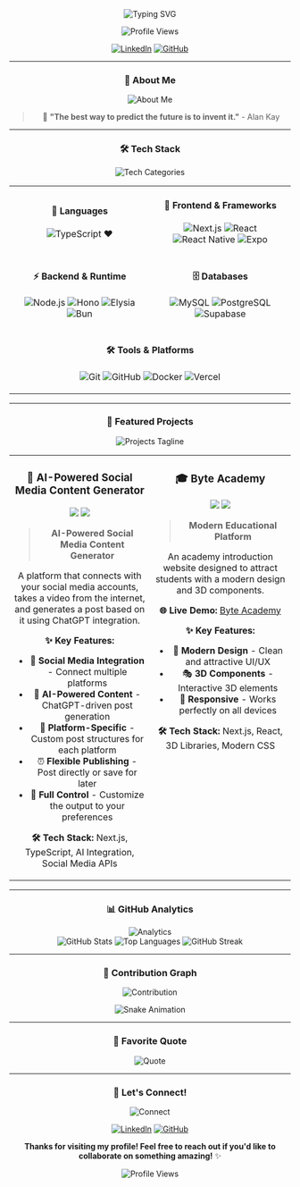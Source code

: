 <div align="center">
  <img src="https://readme-typing-svg.herokuapp.com?font=Fira+Code&weight=500&size=28&pause=1000&color=58A6FF&center=true&vCenter=true&width=600&height=100&lines=Hello%2C%20I'm%20Abd%20El%20Jelil%20(Jelil);Full-Stack%20Developer;AI%20%26%20Mobile%20Enthusiast;Building%20the%20Future%20%F0%9F%9A%80" alt="Typing SVG" />
</div>

<div align="center">
  
  ![Profile Views](https://komarev.com/ghpvc/?username=jelilvadel&color=58A6FF&style=for-the-badge&label=PROFILE+VIEWS)
  
  [![LinkedIn](https://img.shields.io/badge/LinkedIn-0077B5?style=for-the-badge&logo=linkedin&logoColor=white)](https://www.linkedin.com/in/abd-el-jelil-m-52352123a/)
  [![GitHub](https://img.shields.io/badge/GitHub-100000?style=for-the-badge&logo=github&logoColor=white)](https://github.com/jelilvadel)
  
</div>

---

<div align="center">
  
  ### 🎯 **About Me**
  
  <img src="https://readme-typing-svg.herokuapp.com?font=Fira+Code&weight=400&size=16&pause=2000&color=8B949E&center=true&vCenter=true&width=800&height=60&lines=I'm%20a%20developer%20and%20networking%20student%20who%20loves%20to%20create%20innovative%20solutions.;I'm%20deeply%20interested%20in%20AI%2C%20web%2C%20and%20mobile%20development.;I%20enjoy%20exploring%20new%20technologies%20and%20building%20projects%20that%20make%20a%20difference." alt="About Me" />
  
  > 🚀 **"The best way to predict the future is to invent it."** - Alan Kay
  
</div>

---

<div align="center">
  
  ### 🛠️ **Tech Stack**
  
  <img src="https://readme-typing-svg.herokuapp.com?font=Fira+Code&weight=500&size=20&pause=1500&color=58A6FF&center=true&vCenter=true&width=400&height=50&lines=Languages%20%F0%9F%8C%9F;Frameworks%20%F0%9F%8E%A8;Databases%20%F0%9F%93%8A;Tools%20%F0%9F%93%8D" alt="Tech Categories" />
  
</div>

<table align="center">
  <tr>
    <td align="center" width="50%">
      
  #### 💙 **Languages**
  
  ![TypeScript](https://img.shields.io/badge/-TypeScript-3178C6?style=for-the-badge&logo=typescript&logoColor=white&labelColor=3178C6) ❤️
  
</td>
<td align="center" width="50%">
  
  #### 🎨 **Frontend & Frameworks**
  
  ![Next.js](https://img.shields.io/badge/-Next.js-000000?style=for-the-badge&logo=next.js&logoColor=white&labelColor=000000)
  ![React](https://img.shields.io/badge/-React-61DAFB?style=for-the-badge&logo=react&logoColor=black&labelColor=61DAFB)
  ![React Native](https://img.shields.io/badge/-React%20Native-61DAFB?style=for-the-badge&logo=react&logoColor=black&labelColor=61DAFB)
  ![Expo](https://img.shields.io/badge/-Expo-000020?style=for-the-badge&logo=expo&logoColor=white&labelColor=000020)
  
</td>
  </tr>
  <tr>
    <td align="center" width="50%">
      
  #### ⚡ **Backend & Runtime**
  
  ![Node.js](https://img.shields.io/badge/-Node.js-339933?style=for-the-badge&logo=node.js&logoColor=white&labelColor=339933)
  ![Hono](https://img.shields.io/badge/-Hono-000000?style=for-the-badge&logo=hono&logoColor=white&labelColor=000000)
  ![Elysia](https://img.shields.io/badge/-Elysia-000000?style=for-the-badge&logo=elysia&logoColor=white&labelColor=000000)
  ![Bun](https://img.shields.io/badge/-Bun-000000?style=for-the-badge&logo=bun&logoColor=white&labelColor=000000)
  
</td>
  <td align="center" width="50%">
    
  #### 🗄️ **Databases**
  
  ![MySQL](https://img.shields.io/badge/-MySQL-4479A1?style=for-the-badge&logo=mysql&logoColor=white&labelColor=4479A1)
  ![PostgreSQL](https://img.shields.io/badge/-PostgreSQL-336791?style=for-the-badge&logo=postgresql&logoColor=white&labelColor=336791)
  ![Supabase](https://img.shields.io/badge/-Supabase-3ECF8E?style=for-the-badge&logo=supabase&logoColor=white&labelColor=3ECF8E)
    
  </td>
  </tr>
  <tr>
    <td colspan="2" align="center">
      
  #### 🛠️ **Tools & Platforms**
  
  ![Git](https://img.shields.io/badge/-Git-F05032?style=for-the-badge&logo=git&logoColor=white&labelColor=F05032)
  ![GitHub](https://img.shields.io/badge/-GitHub-181717?style=for-the-badge&logo=github&logoColor=white&labelColor=181717)
  ![Docker](https://img.shields.io/badge/-Docker-2496ED?style=for-the-badge&logo=docker&logoColor=white&labelColor=2496ED)
  ![Vercel](https://img.shields.io/badge/-Vercel-000000?style=for-the-badge&logo=vercel&logoColor=white&labelColor=000000)
  
</td>
  </tr>
</table>

---

<div align="center">
  
  ### 🚀 **Featured Projects**
  
  <img src="https://readme-typing-svg.herokuapp.com?font=Fira+Code&weight=500&size=18&pause=2000&color=58A6FF&center=true&vCenter=true&width=500&height=50&lines=Innovation%20Meets%20Technology;Building%20the%20Future%20Today" alt="Projects Tagline" />
  
</div>

<div align="center">
  
  <table>
    <tr>
      <td width="50%" valign="top">
        
<div align="center">
  
  ### 🤖 **AI-Powered Social Media Content Generator**
  
  <img src="https://img.shields.io/badge/AI-Powered-FF6B6B?style=for-the-badge&logo=openai&logoColor=white" />
  <img src="https://img.shields.io/badge/Social%20Media-1DA1F2?style=for-the-badge&logo=twitter&logoColor=white" />
  
  > **AI-Powered Social Media Content Generator**
  
  A platform that connects with your social media accounts, takes a video from the internet, and generates a post based on it using ChatGPT integration.
  
  **✨ Key Features:**
  
  - 🔗 **Social Media Integration** - Connect multiple platforms
  - 🤖 **AI-Powered Content** - ChatGPT-driven post generation
  - 📱 **Platform-Specific** - Custom post structures for each platform
  - ⏰ **Flexible Publishing** - Post directly or save for later
  - 🎯 **Full Control** - Customize the output to your preferences
  
  **🛠️ Tech Stack:** Next.js, TypeScript, AI Integration, Social Media APIs
  
</div>

</td>
<td width="50%" valign="top">

<div align="center">
  
  ### 🎓 **Byte Academy**
  
  <img src="https://img.shields.io/badge/Live-Demo-00D4AA?style=for-the-badge&logo=vercel&logoColor=white" />
  <img src="https://img.shields.io/badge/3D-Components-FF6B6B?style=for-the-badge&logo=three.js&logoColor=white" />
  
  > **Modern Educational Platform**
  
  An academy introduction website designed to attract students with a modern design and 3D components.
  
  **🌐 Live Demo:** [Byte Academy](https://byte-academy-app.vercel.app/)
  
  **✨ Key Features:**
  
  - 🎨 **Modern Design** - Clean and attractive UI/UX
  - 🎭 **3D Components** - Interactive 3D elements
  - 📱 **Responsive** - Works perfectly on all devices
  
  **🛠️ Tech Stack:** Next.js, React, 3D Libraries, Modern CSS
  
</div>

</td>
</tr>
  </table>
  
</div>

---

<div align="center">
  
  ### 📊 **GitHub Analytics**
  
  <img src="https://readme-typing-svg.herokuapp.com?font=Fira+Code&weight=500&size=16&pause=1500&color=58A6FF&center=true&vCenter=true&width=400&height=40&lines=My%20Coding%20Journey;Stats%20%26%20Achievements" alt="Analytics" />
  
</div>

<div align="center">
  
  <img src="https://github-readme-stats.vercel.app/api?username=medjelil&show_icons=true&theme=radical&hide_border=true&bg_color=0D1117&title_color=58A6FF&text_color=8B949E&icon_color=58A6FF&ring_color=58A6FF&border_radius=10" alt="GitHub Stats" />
  
  <img src="https://github-readme-stats.vercel.app/api/top-langs/?username=medjelil&layout=compact&theme=radical&hide_border=true&bg_color=0D1117&title_color=58A6FF&text_color=8B949E&border_radius=10" alt="Top Languages" />
  
  <img src="https://streak-stats.demolab.com/?user=medjelil&theme=radical&hide_border=true&background=0D1117&stroke=58A6FF&ring=58A6FF&fire=58A6FF&currStreakNum=8B949E&sideNums=8B949E&currStreakLabel=8B949E&sideLabels=8B949E&dates=8B949E&border_radius=10" alt="GitHub Streak" />
  
</div>

---

<div align="center">
  
  ### 🐍 **Contribution Graph**
  
  <img src="https://readme-typing-svg.herokuapp.com?font=Fira+Code&weight=500&size=14&pause=2000&color=8B949E&center=true&vCenter=true&width=300&height=30&lines=My%20Coding%20Activity;GitHub%20Contributions" alt="Contribution" />
  
  ![Snake Animation](https://github.com/jelilvadel/jelilvadel/blob/output/github-contribution-grid-snake-dark.svg)
  
</div>

---

<div align="center">
  
  ### 💭 **Favorite Quote**
  
  <img src="https://readme-typing-svg.herokuapp.com?font=Fira+Code&weight=400&size=16&pause=3000&color=58A6FF&center=true&vCenter=true&width=600&height=40&lines=%22The%20only%20way%20to%20learn%20a%20new%20programming%20language%20is%20by%20writing%20programs%20in%20it.%22;%E2%80%94%20Dennis%20Ritchie" alt="Quote" />
  
</div>

---

<div align="center">
  
  ### 🤝 **Let's Connect!**
  
  <img src="https://readme-typing-svg.herokuapp.com?font=Fira+Code&weight=500&size=18&pause=2000&color=58A6FF&center=true&vCenter=true&width=500&height=50&lines=Ready%20to%20Collaborate%3F;Let's%20Build%20Something%20Amazing%20Together!" alt="Connect" />
  
  [![LinkedIn](https://img.shields.io/badge/LinkedIn-0077B5?style=for-the-badge&logo=linkedin&logoColor=white)](https://www.linkedin.com/in/abd-el-jelil-m-52352123a/)
  [![GitHub](https://img.shields.io/badge/GitHub-100000?style=for-the-badge&logo=github&logoColor=white)](https://github.com/jelilvadel)
  
  **Thanks for visiting my profile! Feel free to reach out if you'd like to collaborate on something amazing!** ✨
  
  ![Profile Views](https://komarev.com/ghpvc/?username=jelilvadel&color=58A6FF&style=for-the-badge&label=PROFILE+VIEWS)
  
</div>
